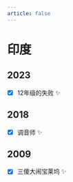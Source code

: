 ```yaml
---
article: false
---
```


# 印度

## 2023

- [x] 12年级的失败 ✨

## 2018

- [x] 调音师 ✨

## 2009

- [x] 三傻大闹宝莱坞 ✨